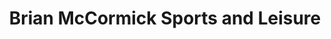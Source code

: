 ---
title: "Brian McCormick Sports and Leisure"
url: /letterkenny/brian-mccormick-sports-and-leisure/
shop: Sport
---